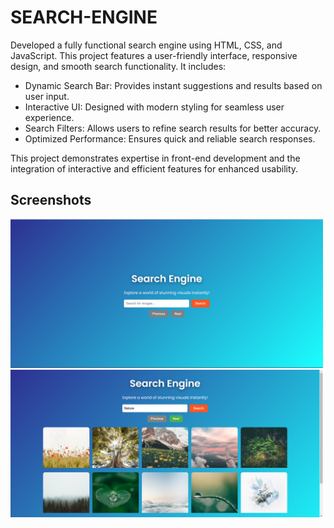 # SEARCH-ENGINE
Developed a fully functional search engine using HTML, CSS, and JavaScript. This project features a user-friendly interface, responsive design, and smooth search functionality. It includes:

- Dynamic Search Bar: Provides instant suggestions and results based on user input. 
- Interactive UI: Designed with modern styling for seamless user experience.
- Search Filters: Allows users to refine search results for better accuracy.
- Optimized Performance: Ensures quick and reliable search responses.
  
This project demonstrates expertise in front-end development and the integration of interactive and efficient features for enhanced usability.
## Screenshots
<img src="Screenshot 2025-03-05 123830.png" width="500"><img src="Screenshot 2025-03-05 123848.png" width="500">

